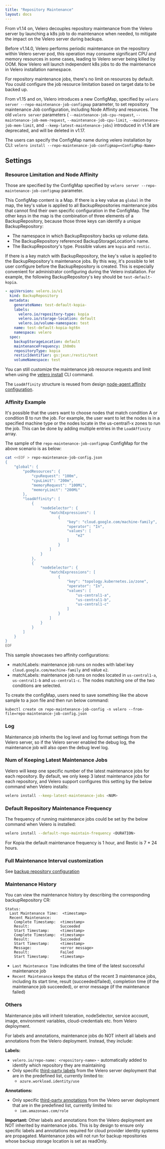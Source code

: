 ```yaml
---
title: "Repository Maintenance"
layout: docs
---
```


From v1.14 on, Velero decouples repository maintenance from the Velero server by launching a k8s job to do maintenance when needed, to mitigate the impact on the Velero server during backups.

Before v1.14.0, Velero performs periodic maintenance on the repository within Velero server pod, this operation may consume significant CPU and memory resources in some cases, leading to Velero server being killed by OOM. Now Velero will launch independent k8s jobs to do the maintenance in Velero installation namespace.

For repository maintenance jobs, there's no limit on resources by default. You could configure the job resource limitation based on target data to be backed up.

From v1.15 and on, Velero introduces a new ConfigMap, specified by `velero server --repo-maintenance-job-configmap` parameter, to set repository maintenance Job configuration, including Node Affinity and resources. The old `velero server` parameters ( `--maintenance-job-cpu-request`, `--maintenance-job-mem-request`, `--maintenance-job-cpu-limit`, `--maintenance-job-mem-limit`, and `--keep-latest-maintenance-jobs`) introduced in v1.14 are deprecated, and will be deleted in v1.17.

The users can specify the ConfigMap name during velero installation by CLI:
`velero install --repo-maintenance-job-configmap=<ConfigMap-Name>`

## Settings
### Resource Limitation and Node Affinity
Those are specified by the ConfigMap specified by `velero server --repo-maintenance-job-configmap` parameter.

This ConfigMap content is a Map.
If there is a key value as `global` in the map, the key's value is applied to all BackupRepositories maintenance jobs that cannot find their own specific configuration in the ConfigMap.
The other keys in the map is the combination of three elements of a BackupRepository, because those three keys can identify a unique BackupRepository:
* The namespace in which BackupRepository backs up volume data.
* The BackupRepository referenced BackupStorageLocation's name.
* The BackupRepository's type. Possible values are `kopia` and `restic`.

If there is a key match with BackupRepository, the key's value is applied to the BackupRepository's maintenance jobs.
By this way, it's possible to let user configure before the BackupRepository is created.
This is especially convenient for administrator configuring during the Velero installation.
For example, the following BackupRepository's key should be `test-default-kopia`.

``` yaml
- apiVersion: velero.io/v1
  kind: BackupRepository
  metadata:
    generateName: test-default-kopia-
    labels:
      velero.io/repository-type: kopia
      velero.io/storage-location: default
      velero.io/volume-namespace: test
    name: test-default-kopia-kgt6n
    namespace: velero
  spec:
    backupStorageLocation: default
    maintenanceFrequency: 1h0m0s
    repositoryType: kopia
    resticIdentifier: gs:jxun:/restic/test
    volumeNamespace: test
```

You can still customize the maintenance job resource requests and limit when using the [velero install][1] CLI command.

The `LoadAffinity` structure is reused from design [node-agent affinity configuration][2].

### Affinity Example
It's possible that the users want to choose nodes that match condition A or condition B to run the job.
For example, the user want to let the nodes is in a specified machine type or the nodes locate in the us-central1-x zones to run the job.
This can be done by adding multiple entries in the `LoadAffinity` array.

The sample of the ```repo-maintenance-job-configmap``` ConfigMap for the above scenario is as below:
``` bash
cat <<EOF > repo-maintenance-job-config.json
{
    "global": {
        "podResources": {
            "cpuRequest": "100m",
            "cpuLimit": "200m",
            "memoryRequest": "100Mi",
            "memoryLimit": "200Mi"
        },
        "loadAffinity": [
            {
                "nodeSelector": {
                    "matchExpressions": [
                        {
                            "key": "cloud.google.com/machine-family",
                            "operator": "In",
                            "values": [
                                "e2"
                            ]
                        }
                    ]          
                }
            },
            {
                "nodeSelector": {
                    "matchExpressions": [
                        {
                            "key": "topology.kubernetes.io/zone",
                            "operator": "In",
                            "values": [
                                "us-central1-a",
                                "us-central1-b",
                                "us-central1-c"
                            ]
                        }
                    ]          
                }
            }
        ]
    }
}
EOF
```
This sample showcases two affinity configurations:
- matchLabels: maintenance job runs on nodes with label key `cloud.google.com/machine-family` and value `e2`.
- matchLabels: maintenance job runs on nodes located in `us-central1-a`, `us-central1-b` and `us-central1-c`.
The nodes matching one of the two conditions are selected.

To create the configMap, users need to save something like the above sample to a json file and then run below command:
```
kubectl create cm repo-maintenance-job-config -n velero --from-file=repo-maintenance-job-config.json
```

### Log
Maintenance job inherits the log level and log format settings from the Velero server, so if the Velero server enabled the debug log, the maintenance job will also open the debug level log.

### Num of Keeping Latest Maintenance Jobs
Velero will keep one specific number of the latest maintenance jobs for each repository. By default, we only keep 3 latest maintenance jobs for each repository, and Velero support configures this setting by the below command when Velero installs:

```bash
velero install --keep-latest-maintenance-jobs <NUM>
```

### Default Repository Maintenance Frequency
The frequency of running maintenance jobs could be set by the below command when Velero is installed:
```bash
velero install --default-repo-maintain-frequency <DURATION>
```
For Kopia the default maintenance frequency is 1 hour, and Restic is 7 * 24 hours.

### Full Maintenance Interval customization
See [backup repository configuration][3]  

### Maintenance History
You can view the maintenance history by describing the corresponding backupRepository CR:

```
Status:
  Last Maintenance Time:  <timestamp>
  Recent Maintenance:
    Complete Timestamp:  <timestamp>
    Result:              Succeeded
    Start Timestamp:     <timestamp>
    Complete Timestamp:  <timestamp>
    Result:              Succeeded
    Start Timestamp:     <timestamp>
    Message:             <error message>
    Result:              Failed
    Start Timestamp:     <timestamp>
```

- `Last Maintenance Time` indicates the time of the latest successful maintenance job
- `Recent Maintenance` keeps the status of the recent 3 maintenance jobs, including its start time, result (succeeded/failed), completion time (if the maintenance job succeeded), or error message (if the maintenance failed)

### Others
Maintenance jobs will inherit toleration, nodeSelector, service account, image, environment variables, cloud-credentials etc. from Velero deployment.

For labels and annotations, maintenance jobs do NOT inherit all labels and annotations from the Velero deployment. Instead, they include:

**Labels:**

* `velero.io/repo-name: <repository-name>` - automatically added to identify which repository they are maintaining
* Only specific [third-party labels][4] from the Velero server deployment that are in the predefined list, currently limited to:
  * `azure.workload.identity/use`

**Annotations:**

* Only specific [third-party annotations][5] from the Velero server deployment that are in the predefined list, currently limited to:
  * `iam.amazonaws.com/role`

**Important:** Other labels and annotations from the Velero deployment are NOT inherited by maintenance jobs. This is by design to ensure only specific labels and annotations required for cloud provider identity systems are propagated.
Maintenance jobs will not run for backup repositories whose backup storage location is set as readOnly.  

[1]: velero-install.md#usage
[2]: node-agent-concurrency.md
[3]: backup-repository-configuration.md#full-maintenance-interval-customization
[4]: https://github.com/vmware-tanzu/velero/blob/d5a2e7e6b9512e8ba52ec269ed5ce9a0fa23548c/pkg/util/third_party.go#L19-L21
[5]: https://github.com/vmware-tanzu/velero/blob/d5a2e7e6b9512e8ba52ec269ed5ce9a0fa23548c/pkg/util/third_party.go#L23-L25
